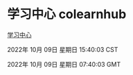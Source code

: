 # 学习中心 colearnhub
[学习中心](http://27.19.33.125:56308/colearnhub/)

2022年 10月 09日 星期日 15:40:03 CST

2022年 10月 09日 星期日 07:40:03 GMT
